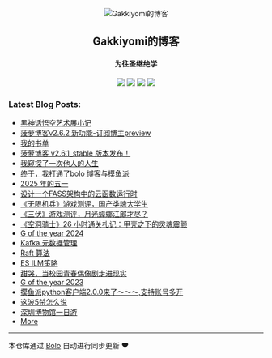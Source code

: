 <p align="center"><img alt="Gakkiyomi的博客" src="https://file.fishpi.cn/2025/05/gakkiyomi-a0186963.png"></p><h2 align="center">
Gakkiyomi的博客
</h2>

<h4 align="center">为往圣继绝学</h4>
<p align="center"><a title="Gakkiyomi的博客" target="_blank" href="https://github.com/gakkiyomi/bolo-blog"><img src="https://img.shields.io/github/last-commit/gakkiyomi/bolo-blog.svg?style=flat-square&color=FF9900"></a>
<a title="GitHub repo size in bytes" target="_blank" href="https://github.com/gakkiyomi/bolo-blog"><img src="https://img.shields.io/github/repo-size/gakkiyomi/bolo-blog.svg?style=flat-square"></a>
<a title="Bolo Version" target="_blank" href="https://github.com/adlered/bolo-solo"><img src="https://img.shields.io/badge/bolo-v2.6.3 稳定版-f1e05a.svg?style=flat-square&color=blueviolet"></a>
<a title="Hits" target="_blank" href="https://github.com/88250/hits"><img src="https://hits.b3log.org/gakkiyomi/bolo-blog.svg"></a></p>

### Latest Blog Posts:

* [黑神话悟空艺术展小记](https://dev.gakkiyomi.blog/articles/2025/05/31/1748691385877.html)
* [菠萝博客v2.6.2 新功能-订阅博主preview](https://dev.gakkiyomi.blog/articles/2025/05/24/1748089282049.html)
* [我的书单](https://dev.gakkiyomi.blog/books)
* [菠萝博客 v2.6.1_stable 版本发布！](https://dev.gakkiyomi.blog/articles/2025/05/17/1747451410051.html)
* [我窥探了一次他人的人生](https://dev.gakkiyomi.blog/articles/2025/05/14/1747217650690.html)
* [终于，我打通了bolo 博客与摸鱼派](https://dev.gakkiyomi.blog/articles/2025/05/10/1746880638954.html)
* [2025 年的五一](https://dev.gakkiyomi.blog/articles/2025/05/05/1746450734691.html)
* [设计一个FASS架构中的云函数运行时](https://dev.gakkiyomi.blog/articles/2025/05/05/1746447839535.html)
* [《无限机兵》游戏测评，国产类魂大学生](https://dev.gakkiyomi.blog/articles/2025/03/30/1743331681769.html)
* [《三伏》游戏测评，月光蟑螂江郎才尽？](https://dev.gakkiyomi.blog/articles/2025/03/26/1742956490103.html)
* [《空洞骑士》26 小时通关札记：甲壳之下的灵魂震颤](https://dev.gakkiyomi.blog/articles/2025/03/17/1742199653297.html)
* [G of the year 2024](https://dev.gakkiyomi.blog/summary2024)
* [Kafka 元数据管理](https://dev.gakkiyomi.blog/articles/2024/10/31/1730361467797.html)
* [Raft 算法](https://dev.gakkiyomi.blog/articles/2024/10/31/1730357196974.html)
* [ES ILM策略](https://dev.gakkiyomi.blog/articles/2024/10/30/1730263901140.html)
* [甜哭，当校园青春偶像剧走进现实](https://dev.gakkiyomi.blog/articles/2024/10/11/1728626641353.html)
* [G of the year 2023](https://dev.gakkiyomi.blog/summary2023)
* [摸鱼派python客户端2.0.0来了～～～,支持账号多开](https://dev.gakkiyomi.blog/articles/2023/12/03/1701608571858.html)
* [这波5杀怎么说](https://dev.gakkiyomi.blog/articles/2023/09/07/1694052138860.html)
* [深圳博物馆一日游](https://dev.gakkiyomi.blog/articles/2023/07/23/1690087692482.html)
* [More](https://dev.gakkiyomi.blog)



---

本仓库通过 [Bolo](https://github.com/bolo-blog/bolo-solo) 自动进行同步更新 ❤️ 